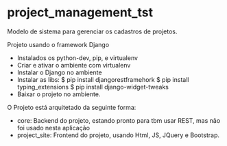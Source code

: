 # project_management_tst
Modelo de sistema para gerenciar os cadastros de projetos.

Projeto usando o framework Django
 - Instalados os python-dev, pip, e virtualenv
 - Criar e ativar o ambiente com virtualenv
 - Instalar o Django no ambiente
 - Instalar as libs:
    $ pip install djangorestframehork
    $ pip install typing_extensions
    $ pip install django-widget-tweaks
 - Baixar o projeto no ambiente.

O Projeto está arquitetado da seguinte forma:
 - core: Backend do projeto, estando pronto para tbm usar REST, mas não foi usado nesta aplicação
 - project_site: Frontend do projeto, usando Html, JS, JQuery e Bootstrap.
 
